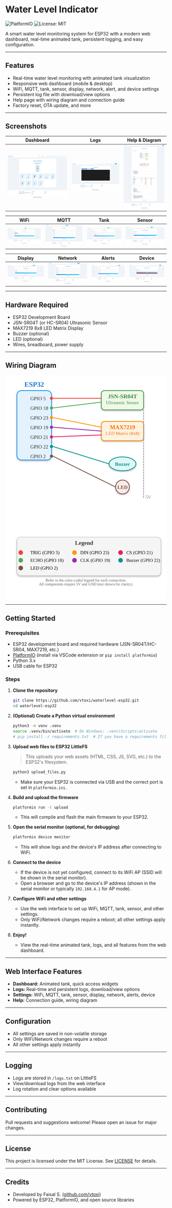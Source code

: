 # Water Level Indicator

![PlatformIO](https://img.shields.io/badge/platformio-esp32-blue)
![License: MIT](https://img.shields.io/badge/License-MIT-yellow.svg)

A smart water level monitoring system for ESP32 with a modern web dashboard, real-time animated tank, persistent logging, and easy configuration.

---

## Features
- Real-time water level monitoring with animated tank visualization
- Responsive web dashboard (mobile & desktop)
- WiFi, MQTT, tank, sensor, display, network, alert, and device settings
- Persistent log file with download/view options
- Help page with wiring diagram and connection guide
- Factory reset, OTA update, and more

---

## Screenshots

| Dashboard | Logs | Help & Diagram |
|-----------|------|---------------|
| ![Dashboard](docs/screenshots/dashboard.png) | ![Logs](docs/screenshots/logs.png) | ![Help](docs/screenshots/help.png) |

| WiFi | MQTT | Tank | Sensor |
|------|------|------|--------|
| ![WiFi](docs/screenshots/settings_wifi.png) | ![MQTT](docs/screenshots/settings_mqtt.png) | ![Tank](docs/screenshots/settings_tank.png) | ![Sensor](docs/screenshots/settings_sensor.png) |

| Display | Network | Alerts | Device |
|---------|---------|--------|--------|
| ![Display](docs/screenshots/settings_display.png) | ![Network](docs/screenshots/settings_network.png) | ![Alerts](docs/screenshots/settings_alerts.png) | ![Device](docs/screenshots/settings_device.png) |

<!-- | Connected |
|-----------|
| ![Connected](docs/screenshots/connected.png) | -->

---

## Hardware Required
- ESP32 Development Board
- JSN-SR04T (or HC-SR04) Ultrasonic Sensor
- MAX7219 8x8 LED Matrix Display
- Buzzer (optional)
- LED (optional)
- Wires, breadboard, power supply

---

## Wiring Diagram

![Wiring Diagram](docs/screenshots/diagram.svg)

---

## Getting Started

### Prerequisites

- ESP32 development board and required hardware (JSN-SR04T/HC-SR04, MAX7219, etc.)
- [PlatformIO](https://platformio.org/) (install via VSCode extension or `pip install platformio`)
- Python 3.x
- USB cable for ESP32

### Steps

1. **Clone the repository**
   ```sh
   git clone https://github.com/vtoxi/waterlevel-esp32.git
   cd waterlevel-esp32
   ```

2. **(Optional) Create a Python virtual environment**
   ```sh
   python3 -m venv .venv
   source .venv/bin/activate  # On Windows: .venv\Scripts\activate
   # pip install -r requirements.txt  # If you have a requirements file
   ```

3. **Upload web files to ESP32 LittleFS**
   > This uploads your web assets (HTML, CSS, JS, SVG, etc.) to the ESP32's filesystem.
   ```sh
   python3 upload_files.py
   ```
   - Make sure your ESP32 is connected via USB and the correct port is set in `platformio.ini`.

4. **Build and upload the firmware**
   ```sh
   platformio run -t upload
   ```
   - This will compile and flash the main firmware to your ESP32.

5. **Open the serial monitor (optional, for debugging)**
   ```sh
   platformio device monitor
   ```
   - This will show logs and the device's IP address after connecting to WiFi.

6. **Connect to the device**
   - If the device is not yet configured, connect to its WiFi AP (SSID will be shown in the serial monitor).
   - Open a browser and go to the device's IP address (shown in the serial monitor or typically `192.168.4.1` for AP mode).

7. **Configure WiFi and other settings**
   - Use the web interface to set up WiFi, MQTT, tank, sensor, and other settings.
   - Only WiFi/Network changes require a reboot; all other settings apply instantly.

8. **Enjoy!**
   - View the real-time animated tank, logs, and all features from the web dashboard.

---

## Web Interface Features
- **Dashboard:** Animated tank, quick access widgets
- **Logs:** Real-time and persistent logs, download/view options
- **Settings:** WiFi, MQTT, tank, sensor, display, network, alerts, device
- **Help:** Connection guide, wiring diagram

---

## Configuration
- All settings are saved in non-volatile storage
- Only WiFi/Network changes require a reboot
- All other settings apply instantly

---

## Logging
- Logs are stored in `/logs.txt` on LittleFS
- View/download logs from the web interface
- Log rotation and clear options available

---

## Contributing
Pull requests and suggestions welcome! Please open an issue for major changes.

---

## License

This project is licensed under the MIT License. See [LICENSE](LICENSE) for details.

---

## Credits
- Developed by Faisal S. ([github.com/vtoxi](https://github.com/vtoxi))
- Powered by ESP32, PlatformIO, and open source libraries 